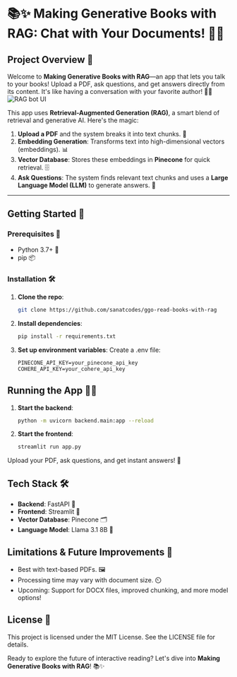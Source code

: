 # 📚✨ Making Generative Books with RAG: Chat with Your Documents! 🤖💬

## Project Overview 📄

Welcome to **Making Generative Books with RAG**—an app that lets you talk to your books! Upload a PDF, ask questions, and get answers directly from its content. It's like having a conversation with your favorite author! 📖💬
![RAG bot UI](https://github.com/user-attachments/assets/319d8301-3859-42c6-968a-08b9612c1e25)



This app uses **Retrieval-Augmented Generation (RAG)**, a smart blend of retrieval and generative AI. Here's the magic:

1. **Upload a PDF** and the system breaks it into text chunks. 🧩
2. **Embedding Generation**: Transforms text into high-dimensional vectors (embeddings). 📊
3. **Vector Database**: Stores these embeddings in **Pinecone** for quick retrieval. 🗄️
4. **Ask Questions**: The system finds relevant text chunks and uses a **Large Language Model (LLM)** to generate answers. 🎯

---

## Getting Started 🚀

### Prerequisites 🧰

- Python 3.7+ 🐍
- pip 📦

### Installation 🛠️

1. **Clone the repo**:
   ```bash
   git clone https://github.com/sanatcodes/ggo-read-books-with-rag
   ```

2. **Install dependencies**:
   ```bash
   pip install -r requirements.txt
   ```

3. **Set up environment variables**: Create a .env file:
   ```
   PINECONE_API_KEY=your_pinecone_api_key
   COHERE_API_KEY=your_cohere_api_key
   ```

## Running the App 🏃‍♂️

1. **Start the backend**:
   ```bash
   python -m uvicorn backend.main:app --reload
   ```

2. **Start the frontend**:
   ```bash
   streamlit run app.py
   ```

Upload your PDF, ask questions, and get instant answers! 🌟

## Tech Stack 🛠️

- **Backend**: FastAPI 🚀
- **Frontend**: Streamlit 🎨
- **Vector Database**: Pinecone 🗂️
- **Language Model**: Llama 3.1 8B 🦙

## Limitations & Future Improvements 🌱

- Best with text-based PDFs. 🖼️
- Processing time may vary with document size. ⏲️
- Upcoming: Support for DOCX files, improved chunking, and more model options!

## License 📜

This project is licensed under the MIT License. See the LICENSE file for details.

Ready to explore the future of interactive reading? Let's dive into **Making Generative Books with RAG**! 📚✨
